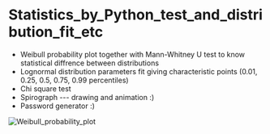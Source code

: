 # Statistics_by_Python_test_and_distribution_fit_etc

- Weibull probability plot together with Mann-Whitney U test to know statistical diffrence between distributions
- Lognormal distribution parameters fit giving characteristic points (0.01, 0.25, 0.5, 0.75, 0.99 percentiles)
- Chi square test
- Spirograph --- drawing and animation :)
- Password generator :)

![Weibull_probability_plot](https://user-images.githubusercontent.com/50325966/101886327-a9a6ee00-3bde-11eb-867f-67ae694d1e1b.jpg)
